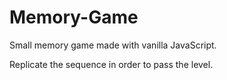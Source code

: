 # Memory-Game

Small memory game made with vanilla JavaScript.

Replicate the sequence in order to pass the level.